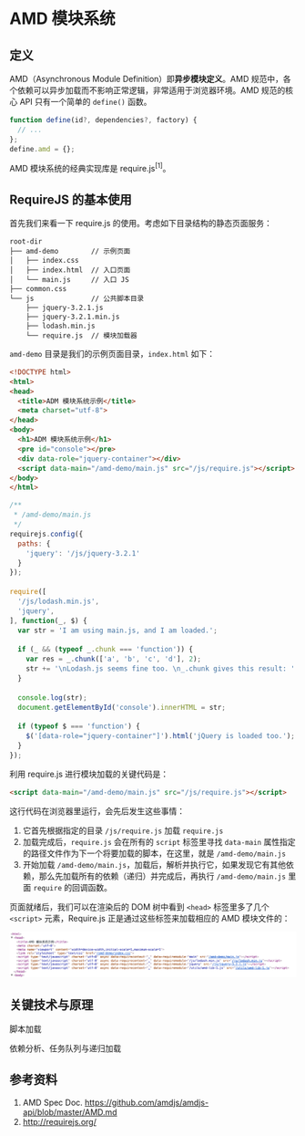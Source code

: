 # AMD 模块系统

## 定义

AMD（Asynchronous Module Definition）即**异步模块定义**。AMD 规范中，各个依赖可以异步加载而不影响正常逻辑，非常适用于浏览器环境。AMD 规范的核心 API 只有一个简单的 `define()` 函数。

```javascript
function define(id?, dependencies?, factory) {
  // ...
};
define.amd = {};
```

AMD 模块系统的经典实现库是 require.js<sup>[1]</sup>。

## RequireJS 的基本使用

首先我们来看一下 require.js 的使用。考虑如下目录结构的静态页面服务：

```
root-dir
├── amd-demo        // 示例页面
│   ├── index.css
│   ├── index.html  // 入口页面
│   └── main.js     // 入口 JS
├── common.css
└── js              // 公共脚本目录
    ├── jquery-3.2.1.js
    ├── jquery-3.2.1.min.js
    ├── lodash.min.js
    └── require.js  // 模块加载器
```

`amd-demo` 目录是我们的示例页面目录，`index.html` 如下：

```html
<!DOCTYPE html>
<html>
<head>
  <title>ADM 模块系统示例</title>
  <meta charset="utf-8">
</head>
<body>
  <h1>ADM 模块系统示例</h1>
  <pre id="console"></pre>
  <div data-role="jquery-container"></div>
  <script data-main="/amd-demo/main.js" src="/js/require.js"></script>
</body>
</html>
```

```javascript
/**
 * /amd-demo/main.js
 */
requirejs.config({
  paths: {
    'jquery': '/js/jquery-3.2.1'
  }
});

require([
  '/js/lodash.min.js',
  'jquery',
], function(_, $) {
  var str = 'I am using main.js, and I am loaded.';

  if (_ && (typeof _.chunk === 'function')) {
    var res = _.chunk(['a', 'b', 'c', 'd'], 2);
    str += '\nLodash.js seems fine too. \n_.chunk gives this result: ' + JSON.stringify(res);
  }

  console.log(str);
  document.getElementById('console').innerHTML = str;

  if (typeof $ === 'function') {
    $('[data-role="jquery-container"]').html('jQuery is loaded too.');
  }
});
```

利用 require.js 进行模块加载的关键代码是：

```html
<script data-main="/amd-demo/main.js" src="/js/require.js"></script>
```

这行代码在浏览器里运行，会先后发生这些事情：

1. 它首先根据指定的目录 `/js/require.js` 加载 `require.js`
2. 加载完成后，`require.js` 会在所有的 `script` 标签里寻找 `data-main` 属性指定的路径文件作为下一个将要加载的脚本，在这里，就是 `/amd-demo/main.js`
3. 开始加载 `/amd-demo/main.js`，加载后，解析并执行它，如果发现它有其他依赖，那么先加载所有的依赖（递归）并完成后，再执行 `/amd-demo/main.js` 里面 `require` 的回调函数。

页面就绪后，我们可以在渲染后的 DOM 树中看到 `<head>` 标签里多了几个 `<script>` 元素，Require.js 正是通过这些标签来加载相应的 AMD 模块文件的：

<img src="./images/require-js-effect.png">

## 关键技术与原理

脚本加载

依赖分析、任务队列与递归加载


## 参考资料

1. AMD Spec Doc. https://github.com/amdjs/amdjs-api/blob/master/AMD.md
2. http://requirejs.org/
